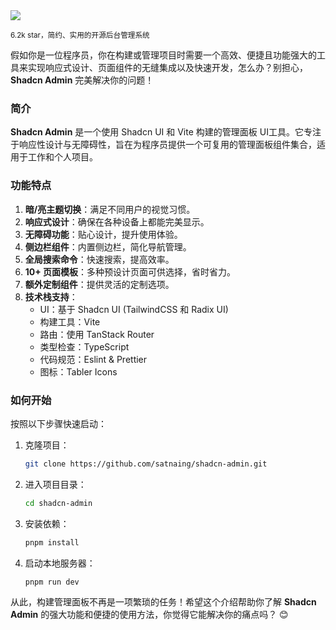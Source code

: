 <img src="/assets/image/250407-shadcn-admin.png"/>

<small>6.2k star，简约、实用的开源后台管理系统</small>


假如你是一位程序员，你在构建或管理项目时需要一个高效、便捷且功能强大的工具来实现响应式设计、页面组件的无缝集成以及快速开发，怎么办？别担心，**Shadcn Admin** 完美解决你的问题！

### 简介
**Shadcn Admin** 是一个使用 Shadcn UI 和 Vite 构建的管理面板 UI工具。它专注于响应性设计与无障碍性，旨在为程序员提供一个可复用的管理面板组件集合，适用于工作和个人项目。

### 功能特点
1. **暗/亮主题切换**：满足不同用户的视觉习惯。
2. **响应式设计**：确保在各种设备上都能完美显示。
3. **无障碍功能**：贴心设计，提升使用体验。
4. **侧边栏组件**：内置侧边栏，简化导航管理。
5. **全局搜索命令**：快速搜索，提高效率。
6. **10+ 页面模板**：多种预设计页面可供选择，省时省力。
7. **额外定制组件**：提供灵活的定制选项。
8. **技术栈支持**：
   - UI：基于 Shadcn UI (TailwindCSS 和 Radix UI)
   - 构建工具：Vite
   - 路由：使用 TanStack Router
   - 类型检查：TypeScript
   - 代码规范：Eslint & Prettier
   - 图标：Tabler Icons

### 如何开始
按照以下步骤快速启动：
1. 克隆项目：
   ```bash
   git clone https://github.com/satnaing/shadcn-admin.git
   ```
2. 进入项目目录：
   ```bash
   cd shadcn-admin
   ```
3. 安装依赖：
   ```bash
   pnpm install
   ```
4. 启动本地服务器：
   ```bash
   pnpm run dev
   ```

从此，构建管理面板不再是一项繁琐的任务！希望这个介绍帮助你了解 **Shadcn Admin** 的强大功能和便捷的使用方法，你觉得它能解决你的痛点吗？ 😊


